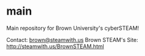 # main
Main repository for Brown University's cyberSTEAM!

Contact: brown@steamwith.us
Brown STEAM's Site: http://steamwith.us/BrownSTEAM.html
